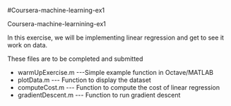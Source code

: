 
#Coursera-machine-learning-ex1

Coursera-machine-learnining-ex1

In this exercise, we will be implementing linear regression and get to see it work
on data.

These files are to be completed and submitted

- warmUpExercise.m ---Simple example function in Octave/MATLAB
- plotData.m --- Function to display the dataset
- computeCost.m --- Function to compute the cost of linear regression
- gradientDescent.m --- Function to run gradient descent


